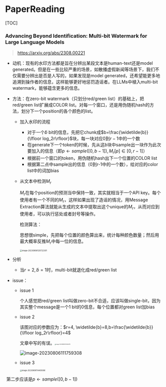 # PaperReading

[TOC]

### Advancing Beyond Identification: Multi-bit Watermark for Large Language Models

> https://arxiv.org/abs/2308.00221

- 动机：现有的水印方法都是旨在分辨出某段文本是human-text还是model generated。但是在一些比较严重的场景，如散播虚假新闻等场景下，我们不仅需要分辨出是否是人写的，如果发现是model generated，还希望能更多地追溯到操作者的信息，这样能够更好地惩罚造谣者。在LLMs中植入multi-bit watermark，能够蕴含更多的信息。

- 方法：在zero-bit watermark（只划分red/green list）的基础上，把red/green list扩展成COLOR list。对每一个窗口，还是用伪随机hash的方法，划分下一个position的各个颜色的list。

  - 加入水印的流程

    - 对于一个$\widetilde{b}$ bit的信息，先把它chunk成$b=\frac{\widetilde{b}}{\lfloor log_2r\rfloor}$块，每一块对应$0$到$r-1$中的一个数
    - 在generate下一个token的时候，先从这$b$块中sample出一块作为此次要加入的信息（即$p \leftarrow sample([0,b-1]),M_r[p]\in [0,r-1]$）
    - 根据前一个窗口的token，用伪随机hash出下一个位置的COLOR list
    - 根据第二点中sample出的信息（0到r-1中的一个数），给对应的color list中的词加bias

  - 从文本中检测$M_r$

    $M_r$在每个position的预测当中保持一致，其实就相当于一个API key。每个使用者有一个不同的$M_r$，这样如果出现了造谣的情况，用Message Extraction算法就能从生成的文本中提取出这个unique的$M_r$，从而对应到使用者，可以执行惩处或者封号等操作。

    检测算法：

    思想很simple，先把每个位置的颜色算出来，统计每种颜色数量；然后用最大概率反推$M_r$中每一位的信息。

    <img src="C:\Users\ply\AppData\Roaming\Typora\typora-user-images\image-20230806120722301.png" alt="image-20230806120722301" style="zoom:43%;" />

- 分析

  - 当$r=2,\widetilde{b}=1$时，multi-bit就退化成red/green list

- issue：

  - issue 1

    个人感觉把red/green list叫做zero-bit不合适，应该叫做single-bit，因为其实整个message是一个1 bit的0信息，每个位置都对green list加bias

  - issue 2

    该图对应的参数应为：$r=4, \widetilde{b}=8,b=\frac{\widetilde{b}}{\lfloor log_2r\rfloor}=4$

    文章中写的有误。<img src="C:\Users\ply\AppData\Roaming\Typora\typora-user-images\image-20230806112052278.png" alt="image-20230806112052278" style="zoom:25%;" />

    ![image-20230806111759308](C:\Users\ply\AppData\Roaming\Typora\typora-user-images\image-20230806111759308.png)
  
  - issue 3
  
    <img src="C:\Users\ply\AppData\Roaming\Typora\typora-user-images\image-20230806114409366.png" alt="image-20230806114409366" style="zoom:40%;" />

​			 	第二步应该是$p \leftarrow sample([0,b-1])$



